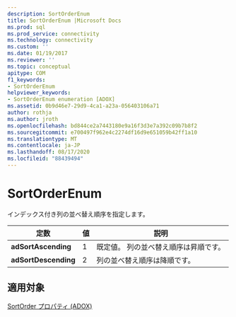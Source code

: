 ```yaml
---
description: SortOrderEnum
title: SortOrderEnum |Microsoft Docs
ms.prod: sql
ms.prod_service: connectivity
ms.technology: connectivity
ms.custom: ''
ms.date: 01/19/2017
ms.reviewer: ''
ms.topic: conceptual
apitype: COM
f1_keywords:
- SortOrderEnum
helpviewer_keywords:
- SortOrderEnum enumeration [ADOX]
ms.assetid: 0b9d46e7-29d9-4ca1-a23a-056403106a71
author: rothja
ms.author: jroth
ms.openlocfilehash: bd844ce2a7443180e9a16f3d3e7a392c09b7b8f2
ms.sourcegitcommit: e700497f962e4c2274df16d9e651059b42ff1a10
ms.translationtype: MT
ms.contentlocale: ja-JP
ms.lasthandoff: 08/17/2020
ms.locfileid: "88439494"
---
```

# <a name="sortorderenum"></a>SortOrderEnum
インデックス付き列の並べ替え順序を指定します。  
  
|定数|値|説明|  
|--------------|-----------|-----------------|  
|**adSortAscending**|1|既定値。 列の並べ替え順序は昇順です。|  
|**adSortDescending**|2|列の並べ替え順序は降順です。|  
  
## <a name="applies-to"></a>適用対象  
 [SortOrder プロパティ (ADOX)](../../../ado/reference/adox-api/sortorder-property-adox.md)
